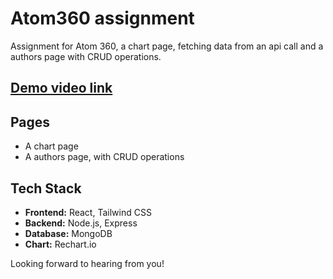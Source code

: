 # Atom360 assignment

Assignment for Atom 360, a chart page, fetching data from an api call and a authors page with CRUD operations.

## [Demo video link](https://youtu.be/Y_U6JMFiet8)

## Pages

- A chart page
- A authors page, with CRUD operations

## Tech Stack

- **Frontend:** React, Tailwind CSS
- **Backend:** Node.js, Express
- **Database:** MongoDB
- **Chart:** Rechart.io

Looking forward to hearing from you!
